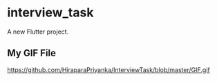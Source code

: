 # interview_task

A new Flutter project.

## My GIF File
https://github.com/HiraparaPriyanka/InterviewTask/blob/master/GIF.gif
